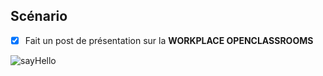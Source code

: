 

## Scénario

- [x] Fait un post de présentation sur la **WORKPLACE OPENCLASSROOMS**

![sayHello](./hello.png)
